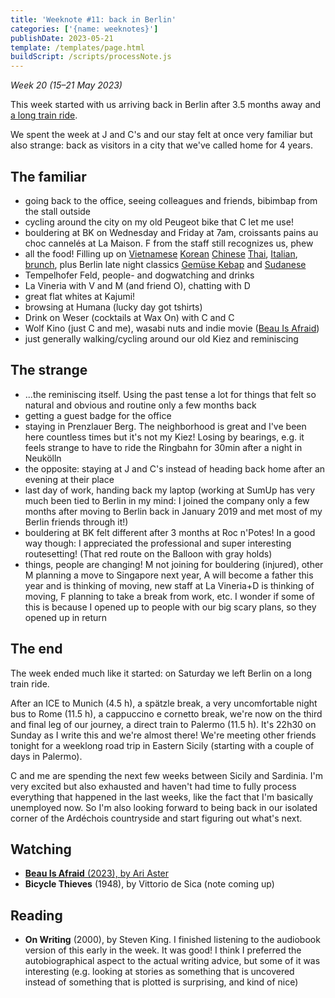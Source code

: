 ```yaml
---
title: 'Weeknote #11: back in Berlin'
categories: ['{name: weeknotes}']
publishDate: 2023-05-21
template: /templates/page.html
buildScript: /scripts/processNote.js
---
```


_Week 20 (15–21 May 2023)_

This week started with us arriving back in Berlin after 3.5 months away and [a long train ride](/notes/weeknote-10-a-week-of-aperos/).

We spent the week at J and C's and our stay felt at once very familiar but also strange: back as visitors in a city that we've called home for 4 years.

## The familiar

- going back to the office, seeing colleagues and friends, bibimbap from the stall outside
- cycling around the city on my old Peugeot bike that C let me use!
- bouldering at BK on Wednesday and Friday at 7am, croissants pains au choc cannelés at La Maison. F from the staff still recognizes us, phew
- all the food! Filling up on [Vietnamese](https://maps.app.goo.gl/PMRTnkqma52ivJzt7) [Korean](https://maps.app.goo.gl/9gkDbDYTqgKVVKNZ6) [Chinese](https://maps.app.goo.gl/YaoeeisCqfwAogBm6) [Thai](https://maps.app.goo.gl/aS3JTM21Ge9EPwxK9), [Italian](https://maps.app.goo.gl/SSXshR3rPNAVskpY8), [brunch](https://maps.app.goo.gl/3Qt9YS99SLqnq9y9A), plus Berlin late night classics [Gemüse Kebap](https://maps.app.goo.gl/f1GpvKXXkhxiAvhi7) and [Sudanese](https://maps.app.goo.gl/sRZJCNa5XUmWm3497)
- Tempelhofer Feld, people- and dogwatching and drinks
- La Vineria with V and M (and friend O), chatting with D
- great flat whites at Kajumi!
- browsing at Humana (lucky day got tshirts)
- Drink on Weser (cocktails at Wax On) with C and C
- Wolf Kino (just C and me), wasabi nuts and indie movie ([Beau Is Afraid](/notes/beau-is-afraid-by-ari-aster/))
- just generally walking/cycling around our old Kiez and reminiscing

## The strange

- ...the reminiscing itself. Using the past tense a lot for things that felt so natural and obvious and routine only a few months back
- getting a guest badge for the office
- staying in Prenzlauer Berg. The neighborhood is great and I've been here countless times but it's not my Kiez! Losing by bearings, e.g. it feels strange to have to ride the Ringbahn for 30min after a night in Neukölln
- the opposite: staying at J and C's instead of heading back home after an evening at their place
- last day of work, handing back my laptop (working at SumUp has very much been tied to Berlin in my mind: I joined the company only a few months after moving to Berlin back in January 2019 and met most of my Berlin friends through it!)
- bouldering at BK felt different after 3 months at Roc n'Potes! In a good way though: I appreciated the professional and super interesting routesetting! (That red route on the Balloon with gray holds)
- things, people are changing! M not joining for bouldering (injured), other M planning a move to Singapore next year, A will become a father this year and is thinking of moving, new staff at La Vineria+D is thinking of moving, F planning to take a break from work, etc. I wonder if some of this is because I opened up to people with our big scary plans, so they opened up in return

## The end

The week ended much like it started: on Saturday we left Berlin on a long train ride.

After an ICE to Munich (4.5 h), a spätzle break, a very uncomfortable night bus to Rome (11.5 h), a cappuccino e cornetto break, we're now on the third and final leg of our journey, a direct train to Palermo (11.5 h). It's 22h30 on Sunday as I write this and we're almost there! We're meeting other friends tonight for a weeklong road trip in Eastern Sicily (starting with a couple of days in Palermo).

C and me are spending the next few weeks between Sicily and Sardinia. I'm very excited but also exhausted and haven't had time to fully process everything that happened in the last weeks, like the fact that I'm basically unemployed now. So I'm also looking forward to being back in our isolated corner of the Ardéchois countryside and start figuring out what's next.

## Watching

- [**Beau Is Afraid** (2023), by Ari Aster](/notes/beau-is-afraid-by-ari-aster/)
- **Bicycle Thieves** (1948), by Vittorio de Sica (note coming up)

## Reading

- **On Writing** (2000), by Steven King. I finished listening to the audiobook version of this early in the week. It was good! I think I preferred the autobiographical aspect to the actual writing advice, but some of it was interesting (e.g. looking at stories as something that is uncovered instead of something that is plotted is surprising, and kind of nice)
